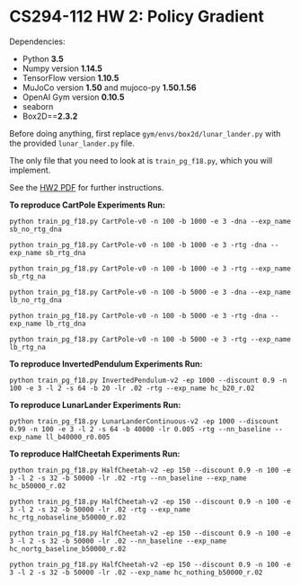 # CS294-112 HW 2: Policy Gradient

Dependencies:
 * Python **3.5**
 * Numpy version **1.14.5**
 * TensorFlow version **1.10.5**
 * MuJoCo version **1.50** and mujoco-py **1.50.1.56**
 * OpenAI Gym version **0.10.5**
 * seaborn
 * Box2D==**2.3.2**

Before doing anything, first replace `gym/envs/box2d/lunar_lander.py` with the provided `lunar_lander.py` file.

The only file that you need to look at is `train_pg_f18.py`, which you will implement.

See the [HW2 PDF](http://rail.eecs.berkeley.edu/deeprlcourse/static/homeworks/hw2.pdf) for further instructions.



**To reproduce CartPole Experiments Run:**

`python train_pg_f18.py CartPole-v0 -n 100 -b 1000 -e 3 -dna --exp_name sb_no_rtg_dna`

`python train_pg_f18.py CartPole-v0 -n 100 -b 1000 -e 3 -rtg -dna --exp_name sb_rtg_dna`

`python train_pg_f18.py CartPole-v0 -n 100 -b 1000 -e 3 -rtg --exp_name sb_rtg_na`

`python train_pg_f18.py CartPole-v0 -n 100 -b 5000 -e 3 -dna --exp_name lb_no_rtg_dna`

`python train_pg_f18.py CartPole-v0 -n 100 -b 5000 -e 3 -rtg -dna --exp_name lb_rtg_dna`

`python train_pg_f18.py CartPole-v0 -n 100 -b 5000 -e 3 -rtg --exp_name lb_rtg_na`

**To reproduce InvertedPendulum Experiments Run:**

`python train_pg_f18.py InvertedPendulum-v2 -ep 1000 --discount 0.9 -n 100 -e 3 -l 2 -s 64 -b 20 -lr .02 -rtg --exp_name hc_b20_r.02`

**To reproduce LunarLander Experiments Run:**

`python train_pg_f18.py LunarLanderContinuous-v2 -ep 1000 --discount 0.99 -n 100 -e 3 -l 2 -s 64 -b 40000 -lr 0.005 -rtg --nn_baseline --exp_name ll_b40000_r0.005`

**To reproduce HalfCheetah Experiments Run:**

`python train_pg_f18.py HalfCheetah-v2 -ep 150 --discount 0.9 -n 100 -e 3 -l 2 -s 32 -b 50000 -lr .02 -rtg --nn_baseline --exp_name hc_b50000_r.02`

`python train_pg_f18.py HalfCheetah-v2 -ep 150 --discount 0.9 -n 100 -e 3 -l 2 -s 32 -b 50000 -lr .02 -rtg --exp_name hc_rtg_nobaseline_b50000_r.02`

`python train_pg_f18.py HalfCheetah-v2 -ep 150 --discount 0.9 -n 100 -e 3 -l 2 -s 32 -b 50000 -lr .02 --nn_baseline --exp_name hc_nortg_baseline_b50000_r.02`

`python train_pg_f18.py HalfCheetah-v2 -ep 150 --discount 0.9 -n 100 -e 3 -l 2 -s 32 -b 50000 -lr .02 --exp_name hc_nothing_b50000_r.02`

